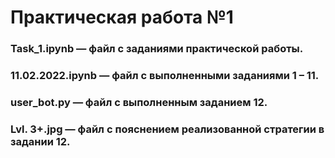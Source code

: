 <h1>Практическая работа №1</h1>
<h3>Task_1.ipynb — файл с заданиями практической работы.</h3>
<h3>11.02.2022.ipynb — файл с выполненными заданиями 1 – 11.</h3>
<h3>user_bot.py — файл с выполненным заданием 12.</h3>
<h3>Lvl. 3+.jpg — файл с пояснением реализованной стратегии в задании 12.</h3>